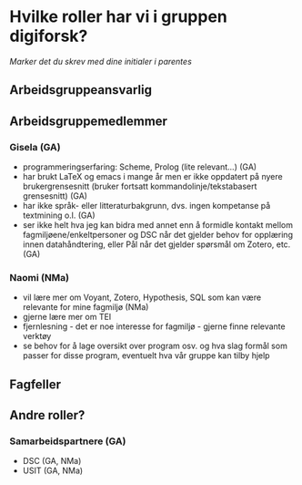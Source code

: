 # Hvilke roller har vi i gruppen digiforsk?

*Marker det du skrev med dine initialer i parentes*

## Arbeidsgruppeansvarlig

## Arbeidsgruppemedlemmer
### Gisela (GA)
- programmeringserfaring: Scheme, Prolog (lite relevant...) (GA)
- har brukt LaTeX og emacs i mange år men er ikke oppdatert på nyere brukergrensesnitt (bruker fortsatt kommandolinje/tekstabasert grensesnitt) (GA)
- har ikke språk- eller litteraturbakgrunn, dvs. ingen kompetanse på textmining o.l. (GA)
- ser ikke helt hva jeg kan bidra med annet enn å formidle kontakt mellom fagmiljøene/enkeltpersoner og DSC når det gjelder behov for opplæring innen datahåndtering, eller Pål når det gjelder spørsmål om Zotero, etc. (GA)
### Naomi (NMa)
- vil lære mer om Voyant, Zotero, Hypothesis, SQL som kan være relevante for mine fagmiljø (NMa)
- gjerne lære mer om TEI
- fjernlesning - det er noe interesse for fagmiljø - gjerne finne relevante verktøy 
- se behov for å lage oversikt over program osv. og hva slag formål som passer for disse program, eventuelt hva vår gruppe kan tilby hjelp 

## Fagfeller

## Andre roller?
### Samarbeidspartnere (GA)
- DSC (GA, NMa)
- USIT (GA, NMa)

